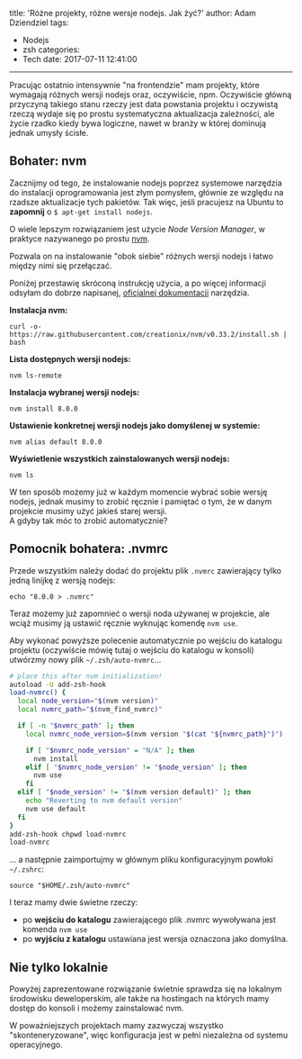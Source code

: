 title: 'Różne projekty, różne wersje nodejs. Jak żyć?'
author: Adam Dziendziel
tags:
  - Nodejs
  - zsh
categories:
  - Tech
date: 2017-07-11 12:41:00
---
Pracując ostatnio intensywnie "na frontendzie" mam projekty, które wymagają różnych wersji nodejs oraz, oczywiście, npm. Oczywiście główną przyczyną takiego stanu rzeczy jest data powstania projektu i oczywistą rzeczą wydaje się po prostu systematyczna aktualizacja zależności, ale życie rzadko kiedy bywa logiczne, nawet w branży w której dominują jednak umysły ścisłe.

## Bohater: nvm

Zacznijmy od tego, że instalowanie nodejs poprzez systemowe narzędzia do instalacji oprogramowania jest złym pomysłem, głównie ze względu na rzadsze aktualizacje tych pakietów. Tak więc, jeśli pracujesz na Ubuntu to __zapomnij__ o `$ apt-get install nodejs`.

O wiele lepszym rozwiązaniem jest użycie _Node Version Manager_, w praktyce nazywanego po prostu [nvm](https://github.com/creationix/nvm).

Pozwala on na instalowanie "obok siebie" różnych wersji nodejs i łatwo między nimi się przełączać.

Poniżej przestawię skróconą instrukcję użycia, a po więcej informacji odsyłam do dobrze napisanej, [oficjalnej dokumentacji](https://github.com/creationix/nvm#installation) narzędzia.

__Instalacja nvm:__
```
curl -o- https://raw.githubusercontent.com/creationix/nvm/v0.33.2/install.sh | bash
```

__Lista dostępnych wersji nodejs:__
```
nvm ls-remote
```
__Instalacja wybranej wersji nodejs:__
```
nvm install 8.0.0
```
__Ustawienie konkretnej wersji nodejs jako domyślenej w systemie:__
```
nvm alias default 8.0.0
```
__Wyświetlenie wszystkich zainstalowanych wersji nodejs:__
```
nvm ls
```

W ten sposób możemy już w każdym momencie wybrać sobie wersję nodejs, jednak musimy to zrobić ręcznie i pamiętać o tym, że w danym projekcie musimy użyć jakieś starej wersji.    
A gdyby tak móc to zrobić automatycznie?

## Pomocnik bohatera: .nvmrc
Przede wszystkim należy dodać do projektu plik `.nvmrc` zawierający tylko jedną linijkę z wersją nodejs:
```
echo "8.0.0 > .nvmrc"
```
Teraz możemy już zapomnieć o wersji noda używanej w projekcie, ale wciąż musimy ją ustawić ręcznie wyknując komendę `nvm use`.

Aby wykonać powyższe polecenie automatycznie po wejściu do katalogu projektu (oczywiście mówię tutaj o wejściu do katalogu w konsoli) utwórzmy nowy plik `~/.zsh/auto-nvmrc`...

```bash
# place this after nvm initialization!
autoload -U add-zsh-hook
load-nvmrc() {
  local node_version="$(nvm version)"
  local nvmrc_path="$(nvm_find_nvmrc)"

  if [ -n "$nvmrc_path" ]; then
    local nvmrc_node_version=$(nvm version "$(cat "${nvmrc_path}")")

    if [ "$nvmrc_node_version" = "N/A" ]; then
      nvm install
    elif [ "$nvmrc_node_version" != "$node_version" ]; then
      nvm use
    fi
  elif [ "$node_version" != "$(nvm version default)" ]; then
    echo "Reverting to nvm default version"
    nvm use default
  fi
}
add-zsh-hook chpwd load-nvmrc
load-nvmrc
```
... a następnie zaimportujmy w głównym pliku konfiguracyjnym powłoki `~/.zshrc`:
```
source "$HOME/.zsh/auto-nvmrc"       
```

I teraz mamy dwie świetne rzeczy:
- po __wejściu do katalogu__ zawierającego plik .nvmrc wywoływana jest komenda `nvm use`
- po __wyjściu z katalogu__ ustawiana jest wersja oznaczona jako domyślna.

## Nie tylko lokalnie
Powyżej zaprezentowane rozwiązanie świetnie sprawdza się na lokalnym środowisku deweloperskim, ale także na hostingach na których mamy dostęp do konsoli i możemy zainstalować nvm.

W poważniejszych projektach mamy zazwyczaj wszystko "skonteneryzowane", więc konfiguracja jest w pełni niezależna od systemu operacyjnego.